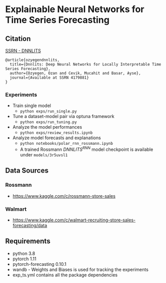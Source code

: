 # Explainable Neural Networks for Time Series Forecasting

## Citation
[SSRN - DNNLITS](https://papers.ssrn.com/sol3/papers.cfm?abstract_id=4179881)
```
@article{ozyegendnnlits,
  title={Dnnlits: Deep Neural Networks for Locally Interpretable Time Series Forecasting},
  author={Ozyegen, Ozan and Cevik, Mucahit and Basar, Ayse},
  journal={Available at SSRN 4179881}
}
``` 

### Experiments
- Train single model
    - `python exps/run_single.py`
- Tune a dataset-model pair via optuna framework
    - `python exps/run_tuning.py`
- Analyze the model performances
    - `python exps/review_results.ipynb`
- Analyze model forecasts and explanations
    - `python notebooks/polar_rnn_rossmann.ipynb`
    - A trained Rossmann $DNNLITS^{RNN}$ model checkpoint is available under `models/3r5uvsl1`

## Data Sources
### Rossmann
- https://www.kaggle.com/c/rossmann-store-sales
### Walmart
- https://www.kaggle.com/c/walmart-recruiting-store-sales-forecasting/data

## Requirements
- python 3.8
- pytorch 1.11
- pytorch-forecasting 0.10.1
- wandb - Weights and Biases is used for tracking the experiments
- exp_ts.yml contains all the package dependencies
